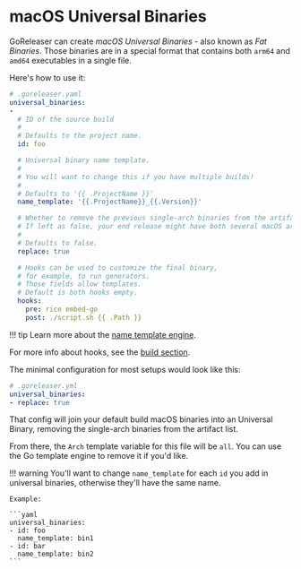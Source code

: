 # macOS Universal Binaries

GoReleaser can create _macOS Universal Binaries_ - also known as _Fat Binaries_.
Those binaries are in a special format that contains both `arm64` and `amd64` executables in a single file.

Here's how to use it:

```yaml
# .goreleaser.yaml
universal_binaries:
-
  # ID of the source build
  #
  # Defaults to the project name.
  id: foo

  # Universal binary name template.
  #
  # You will want to change this if you have multiple builds!
  #
  # Defaults to '{{ .ProjectName }}'
  name_template: '{{.ProjectName}}_{{.Version}}'

  # Whether to remove the previous single-arch binaries from the artifact list.
  # If left as false, your end release might have both several macOS archives: amd64, arm64 and all.
  #
  # Defaults to false.
  replace: true

  # Hooks can be used to customize the final binary,
  # for example, to run generators.
  # Those fields allow templates.
  # Default is both hooks empty.
  hooks:
    pre: rice embed-go
    post: ./script.sh {{ .Path }}
```

!!! tip
    Learn more about the [name template engine](/customization/templates/).

For more info about hooks, see the [build section](/customization/build/#build-hooks).

The minimal configuration for most setups would look like this:
```yaml
# .goreleaser.yml
universal_binaries:
- replace: true
```

That config will join your default build macOS binaries into an Universal Binary,
removing the single-arch binaries from the artifact list.

From there, the `Arch` template variable for this file will be `all`.
You can use the Go template engine to remove it if you'd like.

!!! warning
    You'll want to change `name_template` for each `id` you add in universal binaries, otherwise they'll have the same name.

    Example:

    ```yaml
    universal_binaries:
    - id: foo
      name_template: bin1
    - id: bar
      name_template: bin2
    ```
